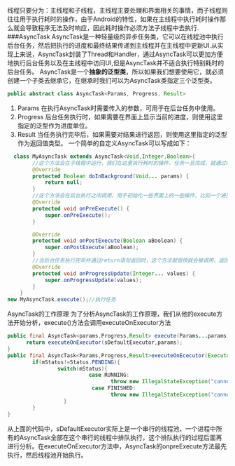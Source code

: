 线程只要分为：主线程和子线程，主线程主要处理和界面相关的事情，而子线程则往往用于执行耗时的操作，由于Android的特性，如果在主线程中执行耗时操作那么就会导致程序无法及时响应，因此耗时操作必须方法子线程中去执行.
###AsyncTask
AsyncTask是一种轻量级的异步任务类，它可以在线程池中执行后台任务，然后把执行的进度和最终结果传递到主线程并在主线程中更新UI.从实现上来说，AsyncTask封装了Thread和Handler，通过AsyncTask可以更加方便地执行后台任务以及在主线程中访问UI,但是AsyncTask并不适合执行特别耗时的后台任务。
AsyncTask是一个**抽象的泛型类**，所以如果我们想要使用它，就必须创建一个子类去继承它，在继承时我们可以为AsyncTask类指定三个泛型类。
```java
public abstract class AsyncTask<Params, Progress, Result>
```
1. Params
在执行AsyncTask时需要传入的参数，可用于在后台任务中使用。
2. Progress
后台任务执行时，如果需要在界面上显示当前的进度，则使用这里指定的泛型作为进度单位。
3. Result
当任务执行完毕后，如果需要对结果进行返回，则使用这里指定的泛型作为返回值类型。
一个简单的自定义AsyncTask可以写成如下：
```java
  class MyAsyncTask extends AsyncTask<Void,Integer,Boolean>{
        //这个方法会在子线程中运行，我们在这里执行耗时的操作，任务一旦完成，就通过return语句将任务执行的结果进行返回
        @Override
        protected Boolean doInBackground(Void... params) {
            return null;
        }
        //这个方法会在后台执行之间调用，用于初始化一些界面上的一些操作，比如一个进度条显示框
        @Override
        protected void onPreExecute() {
            super.onPreExecute();
        }

        @Override
        protected void onPostExecute(Boolean aBoolean) {
            super.onPostExecute(aBoolean);
        }
        //当后台任务执行完毕并通过return语句返回时，这个方法就很快就会被调用，返回的数据会作为参数传递到此方法中，可以利用返回的数据来进行Ui操作，比如说提醒任务执行的结果，以及关闭对话框
        @Override
        protected void onProgressUpdate(Integer... values) {
            super.onProgressUpdate(values);
        }
    }
new MyAsyncTask.execute();//执行任务
```
AsyncTask的工作原理
为了分析AsyncTask的工作原理，我们从他的execute方法开始分析，execute()方法会调用executeOnExecutor方法
```java
public final AsyncTask<params,Progress,Result> execute(Params...params){
      return executeOnExecutor(sDefaultExecutor,params);
}
public final AsyncTask<Params,Progress,Result>executeOnEcecutor(Executor exec,Params...parsms){
        if(mStatus!=Status.PENDING){
                switch(mStatus){
                          case RUNNING:
                                 throw new IllegalStateException("cannot execute task");
                           case FINISHED:
                                 throw new IllegalStateException("cannot execute task"+"the task has aleadly been ececuted")+"a task can be executed only once";                  
                  }
        }
}
```
从上面的代码中，sDefaultExecutor实际上是一个串行的线程池，一个进程中所有的AsyncTask全部在这个串行的线程中排队执行，这个排队执行的过程后面再进行分析。在executeOnExecutor方法中，AsyncTask的onpreExecute方法最先执行，然后线程池开始执行。



